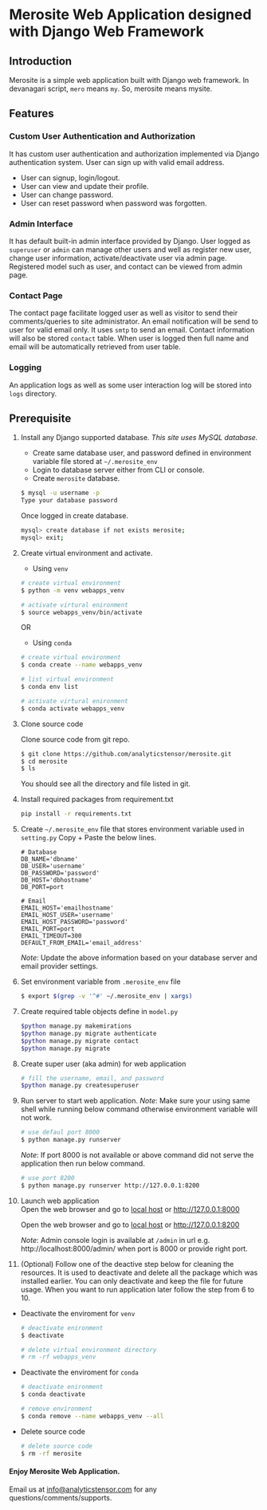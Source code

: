 # Merosite Web Application designed with Django Web Framework

## Introduction
Merosite is a simple web application built with Django web framework. In devanagari script, `mero` means `my`. So, merosite means mysite.

## Features
### Custom User Authentication and Authorization
It has custom user authentication and authorization implemented via Django authentication system.
User can sign up with valid email address.
* User can signup, login/logout.
* User can view and update their profile.
* User can change password.
* User can reset password when password was forgotten.

### Admin Interface
It has default built-in admin interface provided by Django. User logged as `superuser` or `admin` can manage other users and well as register new user, change user information, activate/deactivate user via admin page. Registered model such as user, and contact can be viewed from admin page.

### Contact Page
The contact page facilitate logged user as well as visitor to send their comments/queries to site administrator. An email notification will be send to user for valid email only. It uses `smtp` to send an email. Contact information will also be stored `contact` table. When user is logged then full name and email will be automatically retrieved from user table.

### Logging 
An application logs as well as some user interaction log will be stored into `logs` directory.

## Prerequisite
1. Install any Django supported database. _This site uses MySQL database._
    * Create same database user, and password defined in environment variable file stored at `~/.merosite_env`
    * Login to database server either from CLI or console.
    * Create `merosite` database.

    ```bash
    $ mysql -u username -p 
    Type your database password
    ```
    Once logged in create database.
    ```bash
    mysql> create database if not exists merosite;
    mysql> exit;
    ```
2. Create virtual environment and activate.

    * Using `venv`
    ```bash
    # create virtual environment
    $ python -m venv webapps_venv

    # activate virtural enironment
    $ source webapps_venv/bin/activate

    ```
    OR

    * Using `conda`
    ```bash
    # create virtual environment
    $ conda create --name webapps_venv

    # list virtual environment
    $ conda env list 

    # activate virtural enironment
    $ conda activate webapps_venv
    ```
3. Clone source code

    Clone source code from git repo.
    ```bash
    $ git clone https://github.com/analyticstensor/merosite.git
    $ cd merosite
    $ ls
    ```
    You should see all the directory and file listed in git.
4. Install required packages from requirement.txt
    ```bash
    pip install -r requirements.txt
    ```
5. Create `~/.merosite_env` file that stores environment variable used in `setting.py`
Copy + Paste the below lines.
    ```
    # Database
    DB_NAME='dbname'
    DB_USER='username'
    DB_PASSWORD='password'
    DB_HOST='dbhostname'
    DB_PORT=port

    # Email
    EMAIL_HOST='emailhostname'
    EMAIL_HOST_USER='username'
    EMAIL_HOST_PASSWORD='password'
    EMAIL_PORT=port
    EMAIL_TIMEOUT=300
    DEFAULT_FROM_EMAIL='email_address'
    ```
    _*Note*_: Update the above information based on your database server and email provider settings.
6. Set environment variable from `.merosite_env` file
    ```bash
    $ export $(grep -v '^#' ~/.merosite_env | xargs)
    ```
7. Create required table objects define in `model.py`
    ```bash
    $python manage.py makemirations
    $python manage.py migrate authenticate
    $python manage.py migrate contact
    $python manage.py migrate
    ```
8. Create super user (aka admin) for web application
    ```bash
    # fill the username, email, and password
    $python manage.py createsuperuser
    ```
9. Run server to start web application. _*Note*_: Make sure your using same shell while running below command otherwise environment variable will not work.
    ```bash
    # use defaul port 8000
    $ python manage.py runserver
    ```
    _*Note*_: If port 8000 is not available or above command did not serve the application then run below command.
    ```bash
    # use port 8200
    $ python manage.py runserver http://127.0.0.1:8200
    ```    
10. Launch web application   
    Open the web browser and go to [local host](http://localhost:8000) or http://127.0.0.1:8000

    Open the web browser and go to [local host](http://localhost:8200) or http://127.0.0.1:8200

    _*Note*_: Admin console login is available at `/admin` in url e.g. http://localhost:8000/admin/ when port is 8000 or provide right port.
11. (Optional) Follow one of the deactive step below for cleaning the resources. It is used to deactivate and delete all the package which was installed earlier. You can only deactivate and keep the file for future usage. When you want to run application later follow the step from 6 to 10. 
* Deactivate the enviroment for `venv`
    ```bash
    # deactivate enironment 
    $ deactivate

    # delete virtual environment directory
    # rm -rf webapps_venv
    ```
* Deactivate the enviroment for `conda`
    ```bash
    # deactivate enironment 
    $ conda deactivate

    # remove environment
    $ conda remove --name webapps_venv --all
    ```
* Delete source code
    ```bash
    # delete source code
    $ rm -rf merosite
    ```

#### Enjoy Merosite Web Application.

Email us at info@analyticstensor.com for any questions/comments/supports.